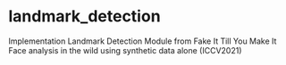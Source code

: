 # landmark_detection
Implementation Landmark Detection Module 
from Fake It Till You Make It Face analysis in the wild using synthetic data alone (ICCV2021)
